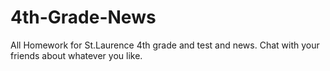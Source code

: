 # 4th-Grade-News
All Homework for St.Laurence 4th grade and test and news. Chat with your friends about whatever you like.
